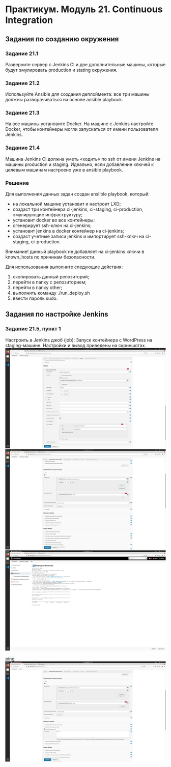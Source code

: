 # Практикум. Модуль 21. Continuous Integration

## Задания по созданию окружения

### Задание 21.1
Разверните сервер с Jenkins CI и две дополнительные машины, которые будут эмулировать production и stating окружения.

### Задание 21.2
Используйте Ansible для создания деплоймента: все три машины должны разворачиваться на основе ansible playbook.

### Задание 21.3
На все машины установите Docker. На машине с Jenkins настройте Docker, чтобы контейнеры могли запускаться от имени пользователя Jenkins.

### Задание 21.4
Машина Jenkins CI должна уметь «ходить» по ssh от имени Jenkins на машины production и staging. Идеально, если добавление ключей к целевым машинам настроено уже в ansible playbook.

### Решение
Для выполнения данных задач создан anslible playbook, который:
- на локальной машине установит и настроит LXD;
- создаст три контейнера ci-jenkins, ci-staging, ci-production, эмулирующие инфраструктуру;
- установит docker во все контейнеры;
- сгенерирует ssh-ключ на ci-jenkins;
- установит jenkins в docker контейнер на ci-jenkins;
- создаст учетные записи jenkins и импортирует ssh-ключ на ci-staging, ci-production.

Внимание! данный playbook не добавляет на ci-jenkins ключи в known_hosts по причинам безопасности. 

Для использования выполните следующие действия:
1. скопировать данный репозиторий;
2. перейти в папку с репозиторием;
3. перейти в папку other;
4. выполнить команду ./run_deploy.sh
5. ввести пароль sudo.

## Задания по настройке Jenkins

### Задание 21.5, пункт 1
Настроить в Jenkins джоб (job): Запуск контейнера с WordPress на staging-машине.
Настройки и вывод приведены на скриншотах.
![wordpress_staging_settings_1](.github/wordpress_staging_settings_1.png)
![wordpress_staging_settings_2](.github/wordpress_staging_settings_2.png)
![wordpress_staging_output](.github/wordpress_staging_output.png)

ping
![ping_settings_1](.github/ping_settings_1.png)
